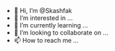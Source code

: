 - 👋 Hi, I’m @Skashfak
- 👀 I’m interested in ...
- 🌱 I’m currently learning ...
- 💞️ I’m looking to collaborate on ...
- 📫 How to reach me ...

<!---
Skashfak/Skashfak is a ✨ special ✨ repository because its `README.md` (this file) appears on your GitHub profile.
You can click the Preview link to take a look at your changes.
--->
